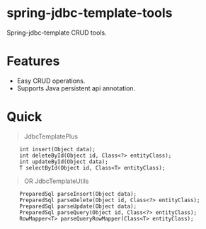 # spring-jdbc-template-tools
Spring-jdbc-template CRUD tools.

# Features
- Easy CRUD operations.
- Supports Java persistent api annotation.

# Quick
> JdbcTemplatePlus
```
    int insert(Object data); 
    int deleteById(Object id, Class<?> entityClass);
    int updateById(Object data);
    T selectById(Object id, Class<T> entityClass);
```

> OR JdbcTemplateUtils
```
    PreparedSql parseInsert(Object data);
    PreparedSql parseDelete(Object id, Class<?> entityClass);
    PreparedSql parseUpdate(Object data);
    PreparedSql parseQuery(Object id, Class<?> entityClass);
    RowMapper<T> parseQueryRowMapper(Class<T> entityClass);
```
